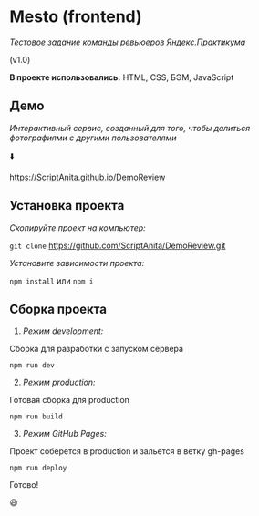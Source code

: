 Mesto (frontend)
===============

_Тестовое задание команды ревьюеров Яндекс.Практикума_

(v1.0)

**В проекте использовались:**
HTML, CSS, БЭМ, JavaScript

**Демо**
-----------------------------------------------------------------
_Интерактивный сервис, созданный для того, чтобы делиться фотографиями с другими пользователями_

:arrow_down:

https://ScriptAnita.github.io/DemoReview

**Установка проекта**
-----------------------------------------------------------------

_Скопируйте проект на компьютер:_

`git clone` https://github.com/ScriptAnita/DemoReview.git

_Установите зависимости проекта:_

`npm install` или `npm i`

**Сборка проекта**
-----------------------------------------------------------------

1. _Режим development:_

Сборка для разработки с запуском сервера

`npm run dev`

2. _Режим production:_

Готовая сборка для production

`npm run build`

3. _Режим GitHub Pages:_

Проект соберется в production и зальется в ветку gh-pages

`npm run deploy`

Готово!

:smiley:
